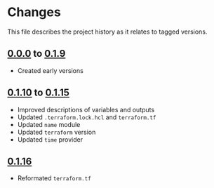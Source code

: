 # Changes
This file describes the project history as it relates to tagged versions.

## [0.0.0](.) to [0.1.9](.)
- Created early versions

## [0.1.10](.) to [0.1.15](.)
- Improved descriptions of variables and outputs
- Updated `.terraform.lock.hcl` and `terraform.tf`
- Updated `name` module
- Updated `terraform` version
- Updated `time` provider

## [0.1.16](.)
- Reformated `terraform.tf`
